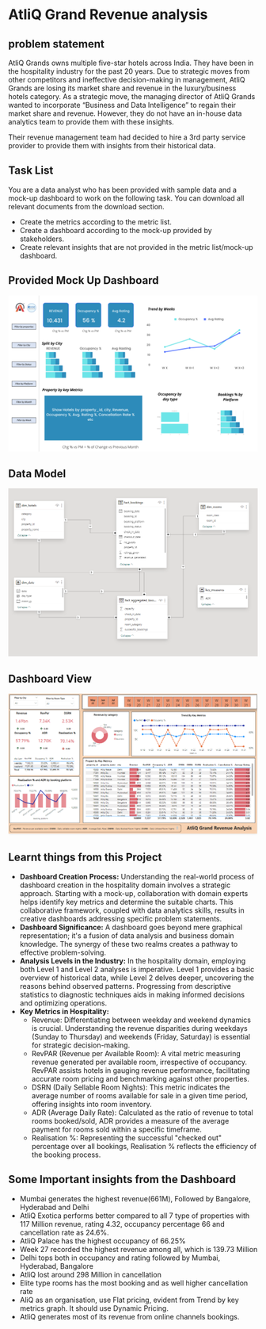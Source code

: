 
# AtliQ Grand Revenue analysis


## problem statement
AtliQ Grands owns multiple five-star hotels across India. They have been in the hospitality industry for the past 20 years. Due to strategic moves from other competitors and ineffective decision-making in management, AtliQ Grands are losing its market share and revenue in the luxury/business hotels category. As a strategic move, the managing director of AtliQ Grands wanted to incorporate “Business and Data Intelligence” to regain their market share and revenue. However, they do not have an in-house data analytics team to provide them with these insights.

Their revenue management team had decided to hire a 3rd party service provider to provide them with insights from their historical data.


## Task List
You are a data analyst who has been provided with sample data and a mock-up dashboard to work on the following task. You can download all relevant documents from the download section.

-	Create the metrics according to the metric list.
-	Create a dashboard according to the mock-up provided by stakeholders.
-	Create relevant insights that are not provided in the metric list/mock-up dashboard.


## Provided Mock Up Dashboard

![.](https://github.com/Vishwajeetkumarsingh/AtliQ_Hospitality_Revenue_Analysis/blob/my-new-branch/Images/mock%20up%20dashboard_atliq%20grands.png)



## Data Model

![.](https://github.com/Vishwajeetkumarsingh/AtliQ_Hospitality_Revenue_Analysis/blob/my-new-branch/Images/Data_Model.png)

## Dashboard View

![.](https://github.com/Vishwajeetkumarsingh/AtliQ_Hospitality_Revenue_Analysis/blob/my-new-branch/Images/Home_Dashboard.png)

## Learnt things from this Project

- **Dashboard Creation Process:** Understanding the real-world process of dashboard creation in the hospitality domain involves a strategic approach. Starting with a mock-up, collaboration with domain experts helps identify key metrics and determine the suitable charts. This collaborative framework, coupled with data analytics skills, results in creative dashboards addressing specific problem statements.
-  **Dashboard Significance:** A dashboard goes beyond mere graphical representation; it's a fusion of data analysis and business domain knowledge. The synergy of these two realms creates a pathway to effective problem-solving.
- **Analysis Levels in the Industry:** In the hospitality domain, employing both Level 1 and Level 2 analyses is imperative. Level 1 provides a basic overview of historical data, while Level 2 delves deeper, uncovering the reasons behind observed patterns. Progressing from descriptive statistics to diagnostic techniques aids in making informed decisions and optimizing operations.
- **Key Metrics in Hospitality:** 
    - Revenue: Differentiating between weekday and weekend dynamics is crucial. Understanding the revenue disparities during weekdays (Sunday to Thursday) and weekends (Friday, Saturday) is essential for strategic decision-making.
    - RevPAR (Revenue per Available Room): A vital metric measuring revenue generated per available room, irrespective of occupancy. RevPAR assists hotels in gauging revenue performance, facilitating accurate room pricing and benchmarking against other properties.
    - DSRN (Daily Sellable Room Nights): This metric indicates the average number of rooms available for sale in a given time period, offering insights into room inventory.
    - ADR (Average Daily Rate): Calculated as the ratio of revenue to total rooms booked/sold, ADR provides a measure of the average payment for rooms sold within a specific timeframe.
    - Realisation %: Representing the successful "checked out" percentage over all bookings, Realisation % reflects the efficiency of the booking process.
## Some Important insights from the Dashboard

-	Mumbai generates the highest revenue(661M), Followed by Bangalore, Hyderabad and Delhi
-	AtliQ Exotica performs better compared to all 7 type of properties with 117 Million revenue, rating 4.32, occupancy percentage 66 and cancellation rate as 24.6%.
-	AtliQ Palace has the highest occupancy of 66.25%
-	Week 27 recorded the highest revenue among all, which is 139.73 Million
-	Delhi tops both in occupancy and rating followed by Mumbai, Hyderabad,  Bangalore
-	AtliQ lost around 298 Million in cancellation
-	Elite type rooms has the most booking and as well higher cancellation rate
-	AliQ as an organisation, use Flat pricing, evident from Trend by key metrics graph. It should use Dynamic Pricing.
-	AtliQ generates most of its revenue from online channels bookings.
